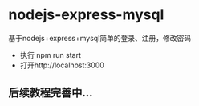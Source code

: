 # nodejs-express-mysql
基于nodejs+express+mysql简单的登录、注册，修改密码
* 执行 npm run start
* 打开http://localhost:3000
## 后续教程完善中...
